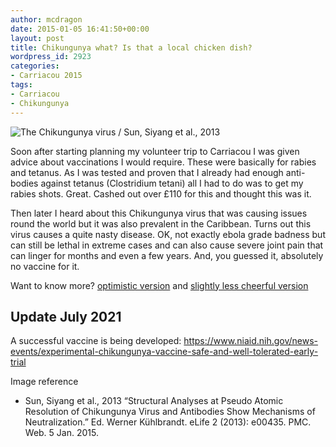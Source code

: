 ```yaml
---
author: mcdragon
date: 2015-01-05 16:41:50+00:00
layout: post
title: Chikungunya what? Is that a local chicken dish?
wordpress_id: 2923
categories:
- Carriacou 2015
tags:
- Carriacou
- Chikungunya
---
```


![The Chikungunya virus / Sun, Siyang et al., 2013](https://img.mcdowell.si/2015/01/Chikungunya-1.jpg "The Chikungunya virus / Sun, Siyang et al., 2013") 

Soon after starting planning my volunteer trip to Carriacou I was given advice about vaccinations I would require. These were basically for rabies and tetanus. As I was tested and proven that I already had enough anti-bodies against tetanus (Clostridium tetani) all I had to do was to get my rabies shots. Great. Cashed out over £110 for this and thought this was it.

Then later I heard about this Chikungunya virus that was causing issues round the world but it was also prevalent in the Caribbean. Turns out this virus causes a quite nasty disease. OK, not exactly ebola grade badness but can still be lethal in extreme cases and can also cause severe joint pain that can linger for months and even a few years. And, you guessed it, absolutely no vaccine for it.

Want to know more? [optimistic version](https://www.fitfortravel.nhs.uk/advice/disease-prevention-advice/chikungunya-fever.aspx#Illness) and [slightly less cheerful version](https://www.who.int/mediacentre/factsheets/fs327/en/)

## Update July 2021
A successful vaccine is being developed: https://www.niaid.nih.gov/news-events/experimental-chikungunya-vaccine-safe-and-well-tolerated-early-trial

Image reference
  * Sun, Siyang et al., 2013 “Structural Analyses at Pseudo Atomic Resolution of Chikungunya Virus and Antibodies Show Mechanisms of Neutralization.” Ed. Werner Kühlbrandt. eLife 2 (2013): e00435. PMC. Web. 5 Jan. 2015.


